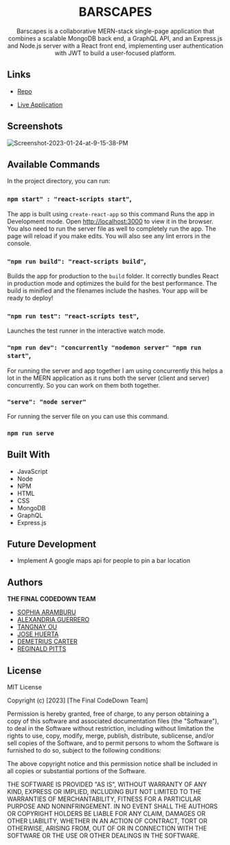 <h1 align="center">BARSCAPES</h1>

<p align="center">Barscapes is a collaborative MERN-stack single-page application that combines a scalable MongoDB back end, a GraphQL API, and an Express.js and Node.js server with a React front end, implementing user authentication with JWT to build a user-focused platform.</p>

## Links

- [Repo](https://github.com/SophiaAramburu/TheFinalCodeDown)

- [Live Application](https://github.com/SophiaAramburu/TheFinalCodeDown)

## Screenshots

<img src="https://i.ibb.co/4Rp028b/Screenshot-2023-01-24-at-9-15-38-PM.png" alt="Screenshot-2023-01-24-at-9-15-38-PM" border="0">

## Available Commands

In the project directory, you can run:

### `npm start" : "react-scripts start"`,

The app is built using `create-react-app` so this command Runs the app in Development mode. Open [http://localhost:3000](http://localhost:3000) to view it in the browser. You also need to run the server file as well to completely run the app. The page will reload if you make edits.
You will also see any lint errors in the console.

### `"npm run build": "react-scripts build"`,

Builds the app for production to the `build` folder. It correctly bundles React in production mode and optimizes the build for the best performance. The build is minified and the filenames include the hashes. Your app will be ready to deploy!

### `"npm run test": "react-scripts test"`,

Launches the test runner in the interactive watch mode.

### `"npm run dev": "concurrently "nodemon server" "npm run start"`,

For running the server and app together I am using concurrently this helps a lot in the MERN application as it runs both the server (client and server) concurrently. So you can work on them both together.

### `"serve": "node server"`

For running the server file on you can use this command.

### `npm run serve`

## Built With

- JavaScript
- Node
- NPM
- HTML
- CSS
- MongoDB
- GraphQL
- Express.js

## Future Development
* Implement A google maps api for people to pin a bar location



## Authors

**THE FINAL CODEDOWN TEAM**

- [SOPHIA ARAMBURU](https://github.com/SophiaAramburu)
- [ALEXANDRIA GUERRERO](https://github.com/Ag6793)
- [TANGNAY OU](https://github.com/Tangnay)
- [JOSE HUERTA](https://github.com/Huertz)
- [DEMETRIUS CARTER](https://github.com/DEMETRIUSCARTER)
- [REGINALD PITTS](https://github.com/truthsrebirth)

## License

MIT License

Copyright (c) [2023] [The Final CodeDown Team]

Permission is hereby granted, free of charge, to any person obtaining a copy
of this software and associated documentation files (the "Software"), to deal
in the Software without restriction, including without limitation the rights
to use, copy, modify, merge, publish, distribute, sublicense, and/or sell
copies of the Software, and to permit persons to whom the Software is
furnished to do so, subject to the following conditions:

The above copyright notice and this permission notice shall be included in all
copies or substantial portions of the Software.

THE SOFTWARE IS PROVIDED "AS IS", WITHOUT WARRANTY OF ANY KIND, EXPRESS OR
IMPLIED, INCLUDING BUT NOT LIMITED TO THE WARRANTIES OF MERCHANTABILITY,
FITNESS FOR A PARTICULAR PURPOSE AND NONINFRINGEMENT. IN NO EVENT SHALL THE
AUTHORS OR COPYRIGHT HOLDERS BE LIABLE FOR ANY CLAIM, DAMAGES OR OTHER
LIABILITY, WHETHER IN AN ACTION OF CONTRACT, TORT OR OTHERWISE, ARISING FROM,
OUT OF OR IN CONNECTION WITH THE SOFTWARE OR THE USE OR OTHER DEALINGS IN THE
SOFTWARE.
